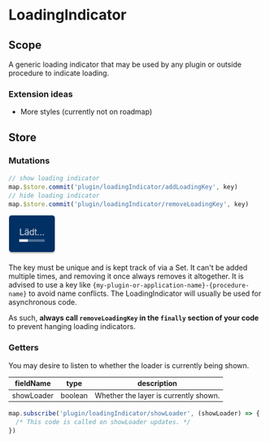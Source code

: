 # LoadingIndicator

## Scope

A generic loading indicator that may be used by any plugin or outside procedure to indicate loading.

### Extension ideas

- More styles (currently not on roadmap)

## Store

### Mutations

```js
// show loading indicator
map.$store.commit('plugin/loadingIndicator/addLoadingKey', key)
// hide loading indicator
map.$store.commit('plugin/loadingIndicator/removeLoadingKey', key)
```

![Loading indicator example](./readme_loadingIndicator_example.png)

The key must be unique and is kept track of via a Set. It can't be added multiple times, and removing it once always removes it altogether. It is advised to use a key like `{my-plugin-or-application-name}-{procedure-name}` to avoid name conflicts. The LoadingIndicator will usually be used for asynchronous code.

As such, **always call `removeLoadingKey` in the `finally` section of your code** to prevent hanging loading indicators.

### Getters

You may desire to listen to whether the loader is currently being shown.

| fieldName  | type    | description                           |
| ---------- | ------- | ------------------------------------- |
| showLoader | boolean | Whether the layer is currently shown. |

```js
map.subscribe('plugin/loadingIndicator/showLoader', (showLoader) => {
  /* This code is called on showLoader updates. */
})
```
